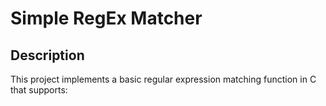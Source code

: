 # Simple RegEx Matcher

## Description

This project implements a basic regular expression matching function in C that supports:
